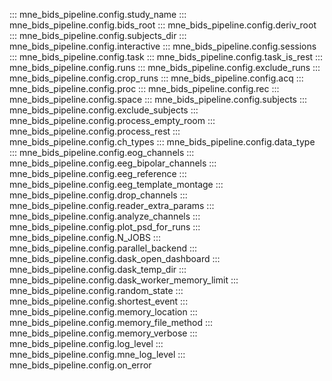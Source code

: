 ::: mne_bids_pipeline.config.study_name
::: mne_bids_pipeline.config.bids_root
::: mne_bids_pipeline.config.deriv_root
::: mne_bids_pipeline.config.subjects_dir
::: mne_bids_pipeline.config.interactive
::: mne_bids_pipeline.config.sessions
::: mne_bids_pipeline.config.task
::: mne_bids_pipeline.config.task_is_rest
::: mne_bids_pipeline.config.runs
::: mne_bids_pipeline.config.exclude_runs
::: mne_bids_pipeline.config.crop_runs
::: mne_bids_pipeline.config.acq
::: mne_bids_pipeline.config.proc
::: mne_bids_pipeline.config.rec
::: mne_bids_pipeline.config.space
::: mne_bids_pipeline.config.subjects
::: mne_bids_pipeline.config.exclude_subjects
::: mne_bids_pipeline.config.process_empty_room
::: mne_bids_pipeline.config.process_rest
::: mne_bids_pipeline.config.ch_types
::: mne_bids_pipeline.config.data_type
::: mne_bids_pipeline.config.eog_channels
::: mne_bids_pipeline.config.eeg_bipolar_channels
::: mne_bids_pipeline.config.eeg_reference
::: mne_bids_pipeline.config.eeg_template_montage
::: mne_bids_pipeline.config.drop_channels
::: mne_bids_pipeline.config.reader_extra_params
::: mne_bids_pipeline.config.analyze_channels
::: mne_bids_pipeline.config.plot_psd_for_runs
::: mne_bids_pipeline.config.N_JOBS
::: mne_bids_pipeline.config.parallel_backend
::: mne_bids_pipeline.config.dask_open_dashboard
::: mne_bids_pipeline.config.dask_temp_dir
::: mne_bids_pipeline.config.dask_worker_memory_limit
::: mne_bids_pipeline.config.random_state
::: mne_bids_pipeline.config.shortest_event
::: mne_bids_pipeline.config.memory_location
::: mne_bids_pipeline.config.memory_file_method
::: mne_bids_pipeline.config.memory_verbose
::: mne_bids_pipeline.config.log_level
::: mne_bids_pipeline.config.mne_log_level
::: mne_bids_pipeline.config.on_error
